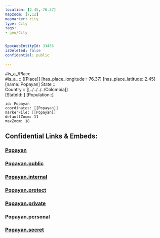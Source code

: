```yaml
---
location: [2.45,-76.37] 
mapzoom: [7,12] 
mapmarker: city 
type: City
tags:
- geo/City


SpocWebEntityId: 33456
isDeleted: false
confidential: public

---
```

#is_a_/Place  
#is_a_ :: [[Place]] 
[has_place_longitude::-76.37] 
[has_place_latitude::2.45] 
[name::Popayan] 
State ::  
Country :: [[../../../../Colombia]]  
[StateId::] 
[Population::] 



```leaflet
id: Popayan
coordinates: [[Popayan]] 
markerFile: [[Popayan]] 
defaultZoom: 11 
maxZoom: 18
```


## Confidential Links & Embeds: 

### [Popayan](/_Standards/Earth/Continent/America~South/Colombia/departments~Colombia/Cauca/City/Popayan.md) 

### [Popayan.public](/_public/Earth/Continent/America~South/Colombia/departments~Colombia/Cauca/City/Popayan.public.md) 

### [Popayan.internal](/_internal/Earth/Continent/America~South/Colombia/departments~Colombia/Cauca/City/Popayan.internal.md) 

### [Popayan.protect](/_protect/Earth/Continent/America~South/Colombia/departments~Colombia/Cauca/City/Popayan.protect.md) 

### [Popayan.private](/_private/Earth/Continent/America~South/Colombia/departments~Colombia/Cauca/City/Popayan.private.md) 

### [Popayan.personal](/_personal/Earth/Continent/America~South/Colombia/departments~Colombia/Cauca/City/Popayan.personal.md) 

### [Popayan.secret](/_secret/Earth/Continent/America~South/Colombia/departments~Colombia/Cauca/City/Popayan.secret.md)

